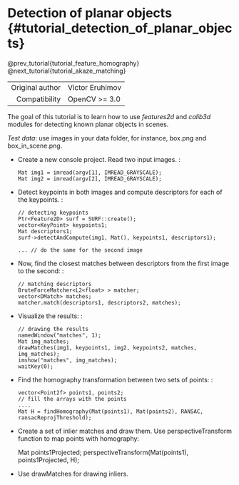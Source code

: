 Detection of planar objects {#tutorial_detection_of_planar_objects}
===========================

@prev_tutorial{tutorial_feature_homography}
@next_tutorial{tutorial_akaze_matching}

|    |    |
| -: | :- |
| Original author | Victor Eruhimov |
| Compatibility | OpenCV >= 3.0 |

The goal of this tutorial is to learn how to use *features2d* and *calib3d* modules for detecting
known planar objects in scenes.

*Test data*: use images in your data folder, for instance, box.png and box_in_scene.png.

-   Create a new console project. Read two input images. :

        Mat img1 = imread(argv[1], IMREAD_GRAYSCALE);
        Mat img2 = imread(argv[2], IMREAD_GRAYSCALE);

-   Detect keypoints in both images and compute descriptors for each of the keypoints. :

        // detecting keypoints
        Ptr<Feature2D> surf = SURF::create();
        vector<KeyPoint> keypoints1;
        Mat descriptors1;
        surf->detectAndCompute(img1, Mat(), keypoints1, descriptors1);

        ... // do the same for the second image

-   Now, find the closest matches between descriptors from the first image to the second: :

        // matching descriptors
        BruteForceMatcher<L2<float> > matcher;
        vector<DMatch> matches;
        matcher.match(descriptors1, descriptors2, matches);

-   Visualize the results: :

        // drawing the results
        namedWindow("matches", 1);
        Mat img_matches;
        drawMatches(img1, keypoints1, img2, keypoints2, matches, img_matches);
        imshow("matches", img_matches);
        waitKey(0);

-   Find the homography transformation between two sets of points: :

        vector<Point2f> points1, points2;
        // fill the arrays with the points
        ....
        Mat H = findHomography(Mat(points1), Mat(points2), RANSAC, ransacReprojThreshold);

-   Create a set of inlier matches and draw them. Use perspectiveTransform function to map points
    with homography:

    Mat points1Projected; perspectiveTransform(Mat(points1), points1Projected, H);

-   Use drawMatches for drawing inliers.
